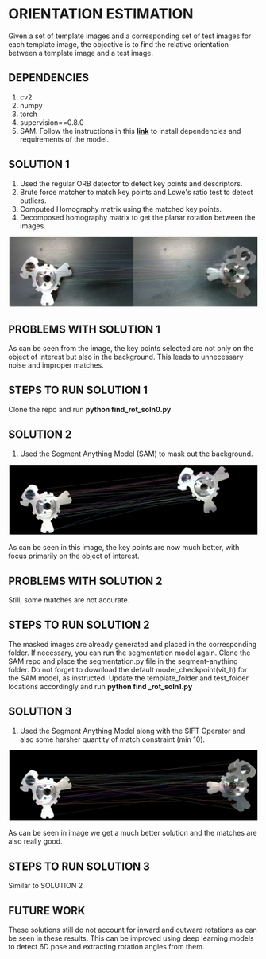 # ORIENTATION ESTIMATION
Given a set of template images and a corresponding set of test images for each template image, the objective is to find the relative orientation between a template image and a test image.

## DEPENDENCIES
1. cv2
2. numpy
3. torch
4. supervision==0.8.0
5. SAM. Follow the instructions in this [**link**](https://github.com/facebookresearch/segment-anything) to install dependencies and requirements of the model.

## SOLUTION 1
1. Used the regular ORB detector to detect key points and descriptors.
2. Brute force matcher to match key points and Lowe's ratio test to detect outliers.
3. Computed Homography matrix using the matched key points.
4. Decomposed homography matrix to get the planar rotation between the images.

<p align="center">
  <img src="examples/sol0_example.jpg" width="500">
</p>

## PROBLEMS WITH SOLUTION 1
As can be seen from the image, the key points selected are not only on the object of interest but also in the background. This leads to unnecessary noise and improper matches.

## STEPS TO RUN SOLUTION 1
Clone the repo and run **python find_rot_soln0.py**

## SOLUTION 2  
1. Used the Segment Anything Model (SAM) to mask out the background.

<p align="center">
  <img src="examples/sol1_example.jpg" width="500">
</p>

As can be seen in this image, the key points are now much better, with focus primarily on the object of interest.

## PROBLEMS WITH SOLUTION 2
Still, some matches are not accurate.

## STEPS TO RUN SOLUTION 2
The masked images are already generated and placed in the corresponding folder. If necessary, you can run the segmentation model again. Clone the SAM repo and place the segmentation.py file in the segment-anything folder. Do not forget to download the
default model_checkpoint(vit_h) for the SAM model, as instructed. Update the template_folder and  test_folder locations accordingly and run **python find _rot_soln1.py** 

## SOLUTION 3
1. Used the Segment Anything Model along with the SIFT Operator and also some harsher quantity of match constraint (min 10).

<p align="center">
  <img src="examples/sol2_example.jpg" width="500">
</p>

As can be seen in image we get a much better solution and the matches are also really good.

## STEPS TO RUN SOLUTION 3
Similar to SOLUTION 2

## FUTURE WORK
These solutions still do not account for inward and outward rotations as can be seen in these results. 
This can be improved using deep learning models to detect 6D pose and extracting rotation angles from them.



